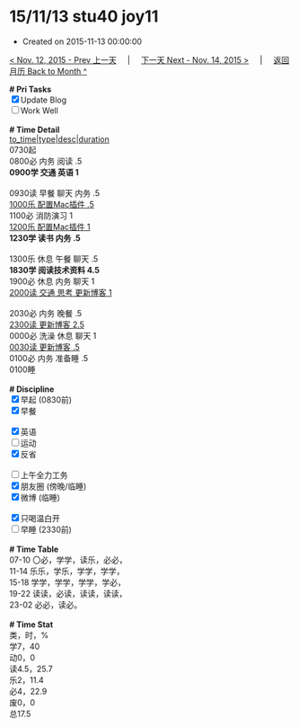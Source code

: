# 15/11/13 stu40 joy11

- Created on 2015-11-13 00:00:00

[< Nov. 12, 2015 - Prev 上一天](/lifelogs/2015/11/d12.md) &nbsp; &nbsp; | &nbsp; &nbsp; [下一天 Next - Nov. 14, 2015 >](/lifelogs/2015/11/d14.md) &nbsp; &nbsp; |  &nbsp; &nbsp; [返回月历 Back to Month ^](/lifelogs/2015/11/index.md)
<br/><div><b># Pri Tasks</b></div><div><input checked="true" type="checkbox"/>Update Blog</div><div><input type="checkbox"/>Work Well</div><div><br/></div><div><b># Time Detail</b></div><div><u>to_time|type|desc|duration</u></div><div>0730起</div><div>0800必 内务 阅读 .5</div><div><b>0900学 交通 英语 1</b></div><div><br/></div><div>0930读 早餐 聊天 内务 .5</div><div><u>1000乐 配置Mac插件 .5</u></div><div>1100必 消防演习 1</div><div><u>1200乐 配置Mac插件 1</u></div><div><b>1230学 读书 内务 .5</b></div><div><br/></div><div>1300乐 休息 午餐 聊天 .5</div><div><b>1830学 阅读技术资料 4.5</b></div><div>1900必 休息 内务 聊天 1</div><div><u>2000读 交通 思考 更新博客 1</u></div><div><br/></div><div>2030必 内务 晚餐 .5</div><div><u>2300读 更新博客 2.5</u></div><div>0000必 洗澡 休息 聊天 1</div><div><u>0030读 更新博客 .5</u></div><div>0100必 内务 准备睡 .5</div><div>0100睡</div><div><br/></div><div><b># Discipline</b></div><div><input checked="true" type="checkbox"/>早起 (0830前)</div><div><input checked="true" type="checkbox"/>早餐</div><div><br/></div><div><input checked="true" type="checkbox"/>英语</div><div><input type="checkbox"/>运动</div><div><input checked="true" type="checkbox"/>反省</div><div><br/></div><div><input type="checkbox"/>上午全力工务</div><div><input checked="true" type="checkbox"/>朋友圈 (傍晚/临睡)</div><div><input checked="true" type="checkbox"/>微博 (临睡)</div><div><br/></div><div><input checked="true" type="checkbox"/>只喝温白开</div><div><input type="checkbox"/>早睡 (2330前)</div><div><br/></div><div><b># Time Table</b></div><div>07-10 〇必，学学，读乐，必必，</div><div>11-14 乐乐，学乐，学学，学学，</div><div>15-18 学学，学学，学学，学必，</div><div>19-22 读读，必读，读读，读读，</div><div>23-02 必必，读必。</div><div><br/></div><div><b># Time Stat</b></div><div>类，时，%</div><div>学7，40</div><div>动0，0</div><div>读4.5，25.7</div><div>乐2，11.4</div><div>必4，22.9</div><div>废0，0</div><div>总17.5</div>
